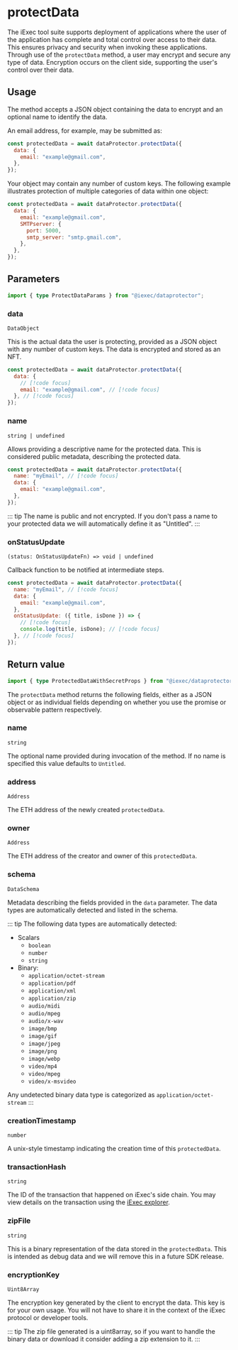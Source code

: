# protectData

The iExec tool suite supports deployment of applications where the user of the application has complete and total control over access to their data. This ensures privacy and security when invoking these applications. Through use of the `protectData` method, a user may encrypt and secure any type of data. Encryption occurs on the client side, supporting the user's control over their data.

## Usage

The method accepts a JSON object containing the data to encrypt and an optional name to identify the data.

An email address, for example, may be submitted as:

```js
const protectedData = await dataProtector.protectData({
  data: {
    email: "example@gmail.com",
  },
});
```

Your object may contain any number of custom keys. The following example illustrates protection of multiple categories of data within one object:

```js
const protectedData = await dataProtector.protectData({
  data: {
    email: "example@gmail.com",
    SMTPserver: {
      port: 5000,
      smtp_server: "smtp.gmail.com",
    },
  },
});
```

## Parameters

```ts
import { type ProtectDataParams } from "@iexec/dataprotector";
```

### data

`DataObject`

This is the actual data the user is protecting, provided as a JSON object with any number of custom keys. The data is encrypted and stored as an NFT.

```js
const protectedData = await dataProtector.protectData({
  data: {
    // [!code focus]
    email: "example@gmail.com", // [!code focus]
  }, // [!code focus]
});
```

### name

`string | undefined`

Allows providing a descriptive name for the protected data. This is considered public metadata, describing the protected data.

```js
const protectedData = await dataProtector.protectData({
  name: "myEmail", // [!code focus]
  data: {
    email: "example@gmail.com",
  },
});
```

::: tip
The name is public and not encrypted. If you don't pass a name to your protected data we will automatically define it as "Untitled".
:::

### onStatusUpdate

`(status: OnStatusUpdateFn) => void | undefined`

Callback function to be notified at intermediate steps.

```js
const protectedData = await dataProtector.protectData({
  name: "myEmail", // [!code focus]
  data: {
    email: "example@gmail.com",
  },
  onStatusUpdate: ({ title, isDone }) => {
    // [!code focus]
    console.log(title, isDone); // [!code focus]
  }, // [!code focus]
});
```

## Return value

```ts
import { type ProtectedDataWithSecretProps } from "@iexec/dataprotector";
```

The `protectData` method returns the following fields, either as a JSON object or as individual fields depending on whether you use the promise or observable pattern respectively.

### name

`string`

The optional name provided during invocation of the method. If no name is specified this value defaults to `Untitled`.

### address

`Address`

The ETH address of the newly created `protectedData`.

### owner

`Address`

The ETH address of the creator and owner of this `protectedData`.

### schema

`DataSchema`

Metadata describing the fields provided in the `data` parameter. The data types are automatically detected and listed in the schema.

::: tip
The following data types are automatically detected:

- Scalars
  - `boolean`
  - `number`
  - `string`
- Binary:
  - `application/octet-stream`
  - `application/pdf`
  - `application/xml`
  - `application/zip`
  - `audio/midi`
  - `audio/mpeg`
  - `audio/x-wav`
  - `image/bmp`
  - `image/gif`
  - `image/jpeg`
  - `image/png`
  - `image/webp`
  - `video/mp4`
  - `video/mpeg`
  - `video/x-msvideo`

Any undetected binary data type is categorized as `application/octet-stream`
:::

### creationTimestamp

`number`

A unix-style timestamp indicating the creation time of this `protectedData`.

### transactionHash

`string`

The ID of the transaction that happened on iExec's side chain. You may view details on the transaction using the [iExec explorer](https://explorer.iex.ec).

### zipFile

`string`

This is a binary representation of the data stored in the `protectedData`. This is intended as debug data and we will remove this in a future SDK release.

### encryptionKey

`Uint8Array`

The encryption key generated by the client to encrypt the data. This key is for your own usage. You will not have to share it in the context of the iExec protocol or developer tools.

::: tip
The zip file generated is a uint8array, so if you want to handle the binary data or download it consider adding a zip extension to it.
:::
